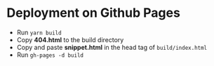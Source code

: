 # Deployment on Github Pages

* Run `yarn build`
* Copy __404.html__ to the build directory
* Copy and paste __snippet.html__ in the head tag of `build/index.html`
* Run `gh-pages -d build`
